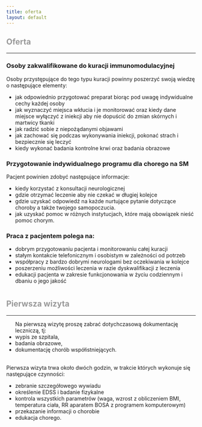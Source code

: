 ```yaml
---
title: oferta
layout: default
---
```

<h2 style="color: #999999">Oferta</h2>
<hr>
<h3>Osoby zakwalifikowane do kuracji immunomodulacyjnej</h3>

Osoby przystępujące do tego typu kuracji powinny poszerzyć swoją wiedzę o następujące elementy:
<ul>
    <li>jak odpowiednio przygotować preparat biorąc pod uwagę indywidualne cechy każdej osoby</li>
    <li>jak wyznaczyć miejsca wkłucia i je monitorować oraz kiedy dane miejsce wyłączyć z iniekcji aby nie dopuścić do zmian skórnych i martwicy tkanki</li>
    <li>jak radzić sobie z niepożądanymi objawami</li>
    <li>jak zachować się podczas wykonywania iniekcji, pokonać strach i bezpiecznie się leczyć</li>
    <li>kiedy wykonać badania kontrolne krwi oraz badania obrazowe</li>
</ul>

<h3>Przygotowanie indywidualnego programu dla chorego na SM</h3>
Pacjent powinien zdobyć następujące informacje:
<ul>
    <li>kiedy korzystać z konsultacji neurologicznej</li>
    <li>gdzie otrzymać leczenie aby nie czekać w długiej kolejce</li>
    <li>gdzie uzyskać odpowiedź na każde nurtujące pytanie dotyczące choroby a także twojego samopoczucia.</li>
    <li>jak uzyskać pomoc w różnych instytucjach, które mają obowiązek nieść pomoc chorym.</li>
</ul>

<h3>Praca z pacjentem polega na:</h3>
<ul>
    <li>dobrym przygotowaniu pacjenta i monitorowaniu całej kuracji</li>
    <li>stałym kontakcie telefonicznym i osobistym w zależności od potrzeb</li>
    <li>współpracy z bardzo dobrymi neurologami bez oczekiwania w kolejce</li>
    <li>poszerzeniu możliwości leczenia w razie dyskwalifikacji z leczenia</li>
    <li>edukacji pacjenta w zakresie funkcjonowania w życiu codziennym i dbaniu o jego jakość</li>
</ul>


<h2 style="color: #999999; margin-top: 40px">Pierwsza wizyta</h2>
<hr>
<ul>
Na pierwszą wizytę proszę zabrać dotychczasową dokumentację leczniczą, tj:
    <li>wypis ze szpitala,</li>
    <li>badania obrazowe,</li>
    <li>dokumentację chorób współistniejących.</li>
</ul>

<br>
Pierwsza wizyta trwa około dwóch godzin, w trakcie których wykonuje się następujące czynności:
<ul>
    <li>zebranie szczegółowego wywiadu</li>
    <li>określenie EDSS i badanie fizykalne</li>
<li>kontrola wszystkich parametrów (waga, wzrost z obliczeniem BMI, temperatura ciała, RR aparatem  BOSA z programem komputerowym)</li>
    <li>przekazanie informacji o chorobie </li>
    <li>edukacja chorego.</li>
</ul>

<!-- <h2 style="color: #999999; margin-top: 40px">Cennik</h2>
<hr> -->
